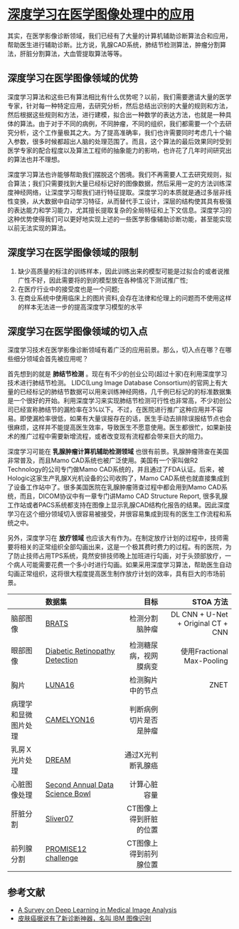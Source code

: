 # [深度学习在医学图像处理中的应用]()

其实，在医学影像诊断领域，我们已经有了大量的计算机辅助诊断算法合和应用，帮助医生进行辅助诊断。比方说，乳腺CAD系统，肺结节检测算法，肿瘤分割算法，肝脏分割算法，大血管提取算法等等。

## 深度学习在医学图像领域的优势
深度学习算法和这些已有算法相比有什么优势呢？以前，我们需要邀请大量的医学专家，针对每一种特定应用，去研究分析，然后总结出识别的大量的规则和方法，然后根据这些规则和方法，进行建模，拟合出一种数学的表达方法，也就是一种具体的算法。由于对于不同的病例，不同肿瘤，不同的组织，我们都需要一个个去研究分析，这个工作量极其之大。为了提高准确率，我们也许需要同时考虑几十个输入参数，很多时候都超出人脑的处理范围了。而且，这个算法的最后效果同时受到医学专家的配合程度以及算法工程师的抽象能力的影响，也许花了几年时间研究出的算法也并不理想。

深度学习算法也许能够帮助我们摆脱这个困境。我们不再需要人工去研究规则，拟合算法；我们只需要找到大量已经标记好的图像数据，然后采用一定的方法训练深度神经网络，让深度学习帮我们进行特征提取。深度学习的本质就是通过多层非线性变换，从大数据中自动学习特征，从而替代手工设计，深层的结构使其具有极强的表达能力和学习能力，尤其擅长提取复杂的全局特征和上下文信息。深度学习的这种优势使得我们可以更好地实现上述的一些医学影像辅助诊断功能，甚至能实现以前无法实现的算法。

## 深度学习在医学图像领域的限制
1. 缺少高质量的标注的训练样本，因此训练出来的模型可能是过拟合的或者说推广性不好，因此需要将的到的模型放在各种情况下测试推广性;
2. 在医疗行业中的接受度也是一个问题;
3. 在商业系统中使用临床上的图片资料,会存在法律和伦理上的问题而不使用这样的样本无法进一步的提高深度学习模型的水平

## 深度学习在医学图像领域的切入点
深度学习技术在医学影像诊断领域有着广泛的应用前景。那么，切入点在哪？在哪些细分领域会首先被应用呢？

首先想到的就是 __肺结节检测__ 。现在有不少的创业公司(超过十家)在利用深度学习技术进行肺结节检测。 LIDC(Lung Image Database Consortium)的官网上有大量的已经标记的肺结节数据可以用来训练神经网络，几千例已标记的的标准数据集是一个很好的开始。利用深度学习来实现肺结节检测可行性也非常高，不少初创公司已经宣称肺结节的漏检率在3%以下。不过，在医院进行推广这种应用并不容易。即使漏检率很低，如果有大量误报存在的话，医生手动去排除误报结节点也会很麻烦，这样并不能提高医生效率，导致医生不愿意使用。医生都很忙，如果新技术的推广过程中需要新增流程，或者改变现有流程都会带来巨大的阻力。

深度学习可能在 __乳腺肿瘤计算机辅助检测领域__ 也很有前景。乳腺肿瘤筛查在美国非常普及，而且Mamo CAD系统也被广泛使用。美国有一个家叫做R2 Technology的公司专门做Mamo CAD系统的，并且通过了FDA认证。后来，被Hologic这家生产乳腺X光机设备的公司收购了，Mamo CAD系统也就直接集成到了设备工作站中了。很多美国医院在乳腺肿瘤筛查过程中都会用到Mamo CAD系统，而且，DICOM协议中有一章专门讲Mamo CAD Structure Report, 很多乳腺工作站或者PACS系统都支持在图像上显示乳腺CAD结构化报告的结果。因此深度学习在这个细分领域切入很容易被接受，并很容易集成到现有的医生工作流程和系统之中。

另外，深度学习在 __放疗领域__ 也应该大有作为。在制定放疗计划的过程中，技师需要将相关的正常组织全部勾画出来，这是一个极其费时费力的过程。有的医院，为了防止技师占用TPS系统，竟然安排技师晚上加班进行勾画，对于头颈部放疗，一个病人可能需要花费一个多小时进行勾画。如果采用深度学习算法，帮助医生自动勾画正常组织，这将很大程度提高医生制作放疗计划的效率，具有巨大的市场前景。

|     | 数据集   | 目标  | STOA 方法|
| :-- |:---| --:|--:|
| 脑部图像  | [BRATS](https://github.com/taigw/brats17) | 检测分割脑肿瘤 | DL CNN + U-Net + Original CT + CNN|
| 眼部图像  | [Diabetic Retinopathy Detection](https://www.kaggle.com/c/diabetic-retinopathy-detection)   |  检测糖尿病，视网膜病变 |使用Fractional Max-Pooling|
| 胸片      | [LUNA16](https://luna16.grand-challenge.org/)      |   检测胸片中的节点 |　ZNET |
|病理学和显微图片处理|[CAMELYON16](https://camelyon16.grand-challenge.org/)|判断病例切片是否是肿瘤||
|乳房Ｘ光片处理|[DREAM](http://dreamchallenges.org/)|通过X光判断乳腺癌||
|心脏图像处理|[Second Annual Data Science Bowl](https://www.kaggle.com/c/second-annual-data-science-bowl/leaderboard)|计算心脏容量||
|肝脏分割|[Sliver07](http://www.sliver07.org/)|CT图像上得到肝脏的位置||
|前列腺分割|[PROMISE12 challenge](https://promise12.grand-challenge.org/)|CT图像上得到前列腺位置||

## 参考文献
- [A Survey on Deep Learning in Medical Image Analysis](https://arxiv.org/abs/1702.05747)
- [皮肤癌据说有了新诊断神器，名叫 IBM 图像识别](http://note.youdao.com/zx/archives/2107)